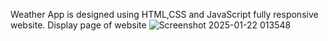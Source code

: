Weather App  is designed using HTML,CSS and JavaScript fully responsive website.
Display page of website  ![Screenshot 2025-01-22 013548](https://github.com/user-attachments/assets/81003e4c-9116-41b4-a84d-c76b4d7b25af)
